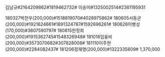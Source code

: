 김남규#2164209862#1819462732#
이송미#1325002514#2361195931

180327박찬우(200,000)#1518819070#4028975862#
180605서동균(200,000)#1921624661#1891324787#1592696261#
180626이병성(170,000)#3807590797#
180815한정희(200,000)#1915362745#1548326948#
181018임웅비(200,000)#3573070682#307828008#
181110이주현(200,000)#2284082437#
181206정재명(200,000)#1322335609#
1,370,000
